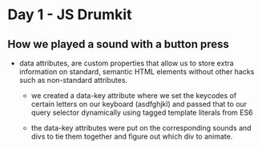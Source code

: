 # Day 1 - JS Drumkit

## How we played a sound with a button press
- data attributes, are custom properties that allow us to store extra information on standard, semantic HTML elements without other hacks such as non-standard attributes.
  - we created a data-key attribute where we set the keycodes of certain letters on our keyboard (asdfghjkl) and passed that to our query selector dynamically using tagged template literals from ES6

  - the data-key attributes were put on the corresponding sounds and divs to tie them together and figure out which div to animate.
